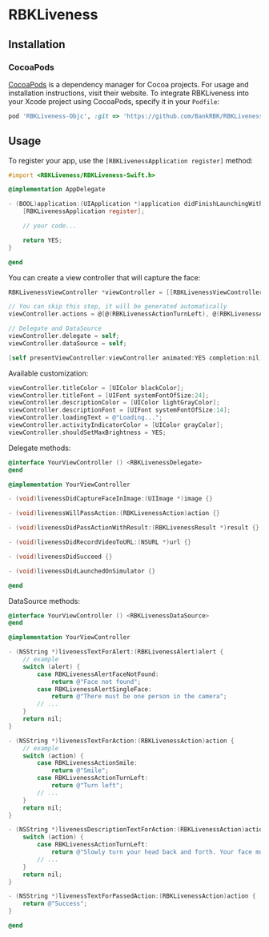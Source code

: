 # RBKLiveness

## Installation

### CocoaPods

[CocoaPods](https://cocoapods.org) is a dependency manager for Cocoa projects. For usage and installation instructions, visit their website. To integrate RBKLiveness into your Xcode project using CocoaPods, specify it in your `Podfile`:

```ruby
pod 'RBKLiveness-Objc', :git => 'https://github.com/BankRBK/RBKLiveness-Objc.git', :tag => '1.2.5'
```

## Usage

To register your app, use the `[RBKLivenessApplication register]` method:

```objective-c
#import <RBKLiveness/RBKLiveness-Swift.h>

@implementation AppDelegate

- (BOOL)application:(UIApplication *)application didFinishLaunchingWithOptions:(NSDictionary<UIApplicationLaunchOptionsKey,id> *)launchOptions {
    [RBKLivenessApplication register];

    // your code...

    return YES;
}

@end
```

You can create a view controller that will capture the face:

```objective-c
RBKLivenessViewController *viewController = [[RBKLivenessViewController alloc] initWithRecordingEnabled:YES]; // isRecordingEnabled is NO by default

// You can skip this step, it will be generated automatically
viewController.actions = @[@(RBKLivenessActionTurnLeft), @(RBKLivenessActionTurnRight), @(RBKLivenessActionTiltLeft), @(RBKLivenessActionTiltRight), @(RBKLivenessActionSmile), @(RBKLivenessActionOpenMouth), @(RBKLivenessActionBlink), @(RBKLivenessActionSayWord)]; // All available actions

// Delegate and DataSource
viewController.delegate = self;
viewController.dataSource = self;

[self presentViewController:viewController animated:YES completion:nil];
```

Available customization:

```objective-c
viewController.titleColor = [UIColor blackColor];
viewController.titleFont = [UIFont systemFontOfSize:24];
viewController.descriptionColor = [UIColor lightGrayColor];
viewController.descriptionFont = [UIFont systemFontOfSize:14];
viewController.loadingText = @"Loading...";
viewController.activityIndicatorColor = [UIColor grayColor];
viewController.shouldSetMaxBrightness = YES;
```

Delegate methods:

```objective-c
@interface YourViewController () <RBKLivenessDelegate>
@end

@implementation YourViewController

- (void)livenessDidCaptureFaceInImage:(UIImage *)image {}

- (void)livenessWillPassAction:(RBKLivenessAction)action {}

- (void)livenessDidPassActionWithResult:(RBKLivenessResult *)result {}

- (void)livenessDidRecordVideoToURL:(NSURL *)url {}

- (void)livenessDidSucceed {}

- (void)livenessDidLaunchedOnSimulator {}

@end
```

DataSource methods: 

```objective-c
@interface YourViewController () <RBKLivenessDataSource>
@end

@implementation YourViewController

- (NSString *)livenessTextForAlert:(RBKLivenessAlert)alert {
    // example
    switch (alert) {
        case RBKLivenessAlertFaceNotFound:
            return @"Face not found";
        case RBKLivenessAlertSingleFace:
            return @"There must be one person in the camera";
        // ...
    }
    return nil;
}

- (NSString *)livenessTextForAction:(RBKLivenessAction)action {
    // example
    switch (action) {
        case RBKLivenessActionSmile:
            return @"Smile";
        case RBKLivenessActionTurnLeft:
            return @"Turn left";
        // ...
    }
    return nil;
}

- (NSString *)livenessDescriptionTextForAction:(RBKLivenessAction)action {
    switch (action) {
        case RBKLivenessActionTurnLeft:
            return @"Slowly turn your head back and forth. Your face must remain in the camera's field of view";
        // ...
    }
    return nil;
}

- (NSString *)livenessTextForPassedAction:(RBKLivenessAction)action {
    return @"Success";
}

@end
```